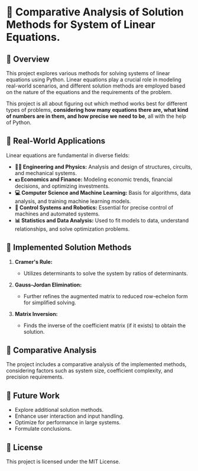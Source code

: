 # 🤯 Comparative Analysis of Solution Methods for System of Linear Equations.

## 📝 Overview

This project explores various methods for solving systems of linear equations using Python. Linear equations play a crucial role in modeling real-world scenarios, and different solution methods are employed based on the nature of the equations and the requirements of the problem.

This project is all about figuring out which method works best for different types of problems, **considering how many equations there are, what kind of numbers are in them, and how precise we need to be**, all with the help of Python.

## 🚗 Real-World Applications

Linear equations are fundamental in diverse fields:

- **👩‍🔬 Engineering and Physics:** Analysis and design of structures, circuits, and mechanical systems.
- **💵 Economics and Finance:** Modeling economic trends, financial decisions, and optimizing investments.
- **💻 Computer Science and Machine Learning:** Basis for algorithms, data analysis, and training machine learning models.
- **🤖 Control Systems and Robotics:** Essential for precise control of machines and automated systems.
- **📊 Statistics and Data Analysis:** Used to fit models to data, understand relationships, and solve optimization problems.

## 💪 Implemented Solution Methods

1. **Cramer's Rule:**

   - Utilizes determinants to solve the system by ratios of determinants.

2. **Gauss-Jordan Elimination:**

   - Further refines the augmented matrix to reduced row-echelon form for simplified solving.

3. **Matrix Inversion:**
   - Finds the inverse of the coefficient matrix (if it exists) to obtain the solution.

## 🔎 Comparative Analysis

The project includes a comparative analysis of the implemented methods, considering factors such as system size, coefficient complexity, and precision requirements.

## 🔮 Future Work

- Explore additional solution methods.
- Enhance user interaction and input handling.
- Optimize for performance in large systems.
- Formulate conclusions.

<!-- ## 💖 Acknowledgments

The project relies on the fractions module in Python for precise arithmetic. -->

## 📃 License

This project is licensed under the MIT License.
 
 
